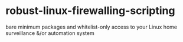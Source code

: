 # robust-linux-firewalling-scripting
bare minimum packages and whitelist-only access to your Linux home surveillance &amp;/or automation system
